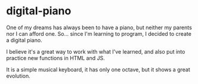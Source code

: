 # digital-piano

One of my dreams has always been to have a piano, but neither my parents nor I can afford one.
So... since I'm learning to program, I decided to create a digital piano.

I believe it's a great way to work with what I've learned, and also put into practice new functions in HTML and JS.

It is a simple musical keyboard, it has only one octave, but it shows a great evolution.
